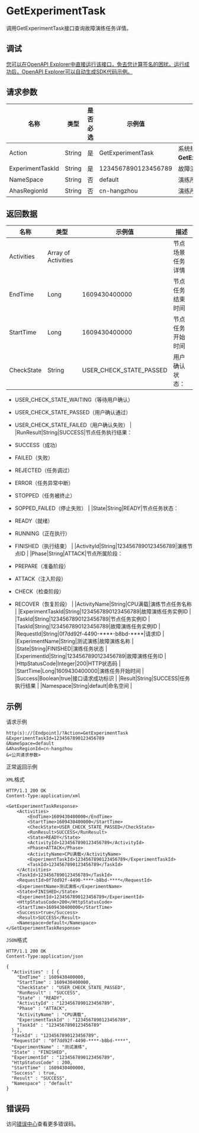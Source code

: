 # GetExperimentTask

调用GetExperimentTask接口查询故障演练任务详情。

## 调试

[您可以在OpenAPI Explorer中直接运行该接口，免去您计算签名的困扰。运行成功后，OpenAPI Explorer可以自动生成SDK代码示例。](https://api.aliyun.com/#product=ahas-openapi&api=GetExperimentTask&type=RPC&version=2019-09-01)

## 请求参数

|名称|类型|是否必选|示例值|描述|
|--|--|----|---|--|
|Action|String|是|GetExperimentTask|系统规定参数。取值：**GetExperimentTask**。 |
|ExperimentTaskId|String|是|1234567890123456789|故障演练任务实例ID |
|NameSpace|String|否|default|演练所属命名空间 |
|AhasRegionId|String|否|cn-hangzhou|演练所属地域ID |

## 返回数据

|名称|类型|示例值|描述|
|--|--|---|--|
|Activities|Array of Activities| |节点场景任务详情 |
|EndTime|Long|1609430400000|节点任务结束时间 |
|StartTime|Long|1609430400000|节点任务开始时间 |
|CheckState|String|USER\_CHECK\_STATE\_PASSED|用户确认状态：

 -   USER\_CHECK\_STATE\_WAITING（等待用户确认）
-   USER\_CHECK\_STATE\_PASSED（用户确认通过）
-   USER\_CHECK\_STATE\_FAILED（用户确认失败） |
|RunResult|String|SUCCESS|节点任务执行结果：

 -   SUCCESS（成功）
-   FAILED（失败）
-   REJECTED（任务调过）
-   ERROR（任务异常中断）
-   STOPPED（任务被终止）
-   SOPPED\_FAILED（停止失败） |
|State|String|READY|节点任务状态：

 -   READY（就绪）
-   RUNNING（正在执行）
-   FINISHED（执行结束） |
|ActivityId|String|1234567890123456789|演练节点ID |
|Phase|String|ATTACK|节点所属阶段：

 -   PREPARE（准备阶段）
-   ATTACK（注入阶段）
-   CHECK（检查阶段）
-   RECOVER（恢复阶段） |
|ActivityName|String|CPU满载|演练节点任务名称 |
|ExperimentTaskId|String|1234567890123456789|故障演练任务实例ID |
|TaskId|String|1234567890123456789|节点任务实例ID |
|TaskId|String|1234567890123456789|故障演练任务实例ID |
|RequestId|String|0f7dd92f-4490-\*\*\*\*-b8bd-\*\*\*\*|请求ID |
|ExperimentName|String|测试演练|故障演练名称 |
|State|String|FINISHED|演练任务状态 |
|ExperimentId|String|1234567890123456789|故障演练任务ID |
|HttpStatusCode|Integer|200|HTTP状态码 |
|StartTime|Long|1609430400000|演练任务开始时间 |
|Success|Boolean|true|接口请求成功标识 |
|Result|String|SUCCESS|任务执行结果 |
|Namespace|String|default|命名空间 |

## 示例

请求示例

```
http(s)://[Endpoint]/?Action=GetExperimentTask
&ExperimentTaskId=1234567890123456789
&NameSpace=default
&AhasRegionId=cn-hangzhou
&<公共请求参数>
```

正常返回示例

`XML`格式

```
HTTP/1.1 200 OK
Content-Type:application/xml

<GetExperimentTaskResponse>
    <Activities>
        <EndTime>1609430400000</EndTime>
        <StartTime>1609430400000</StartTime>
        <CheckState>USER_CHECK_STATE_PASSED</CheckState>
        <RunResult>SUCCESS</RunResult>
        <State>READY</State>
        <ActivityId>1234567890123456789</ActivityId>
        <Phase>ATTACK</Phase>
        <ActivityName>CPU满载</ActivityName>
        <ExperimentTaskId>1234567890123456789</ExperimentTaskId>
        <TaskId>1234567890123456789</TaskId>
    </Activities>
    <TaskId>1234567890123456789</TaskId>
    <RequestId>0f7dd92f-4490-****-b8bd-****</RequestId>
    <ExperimentName>测试演练</ExperimentName>
    <State>FINISHED</State>
    <ExperimentId>1234567890123456789</ExperimentId>
    <HttpStatusCode>200</HttpStatusCode>
    <StartTime>1609430400000</StartTime>
    <Success>true</Success>
    <Result>SUCCESS</Result>
    <Namespace>default</Namespace>
</GetExperimentTaskResponse>
```

`JSON`格式

```
HTTP/1.1 200 OK
Content-Type:application/json

{
  "Activities" : [ {
    "EndTime" : 1609430400000,
    "StartTime" : 1609430400000,
    "CheckState" : "USER_CHECK_STATE_PASSED",
    "RunResult" : "SUCCESS",
    "State" : "READY",
    "ActivityId" : "1234567890123456789",
    "Phase" : "ATTACK",
    "ActivityName" : "CPU满载",
    "ExperimentTaskId" : "1234567890123456789",
    "TaskId" : "1234567890123456789"
  } ],
  "TaskId" : "1234567890123456789",
  "RequestId" : "0f7dd92f-4490-****-b8bd-****",
  "ExperimentName" : "测试演练",
  "State" : "FINISHED",
  "ExperimentId" : "1234567890123456789",
  "HttpStatusCode" : 200,
  "StartTime" : 1609430400000,
  "Success" : true,
  "Result" : "SUCCESS",
  "Namespace" : "default"
}
```

## 错误码

访问[错误中心](https://error-center.aliyun.com/status/product/ahas-openapi)查看更多错误码。

